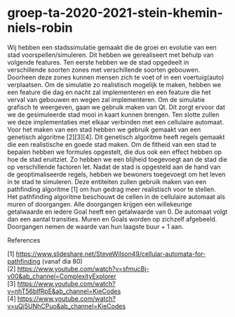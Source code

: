 # groep-ta-2020-2021-stein-khemin-niels-robin
Wij hebben een stadssimulatie gemaakt die de groei en evolutie van een stad voorspellen/simuleren. 
Dit hebben we gerealiseert met behulp van volgende features. Ten eerste hebben we de stad opgedeelt in verschillende soorten zones met verschillende soorten gebouwen. Doorheen deze zones kunnen mensen zich te voet of in een voertuig(auto) verplaatsen. Om de simulatie zo realistisch mogelijk te maken, hebben we een feature die dag en nacht zal implementeren en een feature die het verval van gebouwen en wegen zal implementeren. Om de simulatie grafisch te weergeven, gaan we gebruik maken van Qt. Dit zorgt ervoor dat we de gesimuleerde stad mooi in kaart kunnen brengen. Ten slotte zullen we deze implementaties met elkaar verbinden met een cellulaire automaat. 
Voor het maken van een stad hebben we gebruik gemaakt van een genetisch algoritme [2][3][4]. Dit genetisch algoritme heeft regels gemaakt die een realistische en goede stad maken.
Om de fitheid van een stad te bepalen hebben we formules opgestelt, die dus ook een effect hebben op hoe de stad eruitziet. Zo hebben we een blijheid toegevoegt aan de stad die op verschillende factoren let. Nadat de stad is opgesteld aan de hand van de geoptimaliseerde regels, hebben we bewoners toegevoegt om het leven in te stad te simuleren. Deze entiteiten zullen gebruik maken van een pathfinding algoritme [1] om hun gedrag meer realistisch voor te stellen.  
Het pathfinding algoritme beschouwt de cellen in de cellulaire automaat als muren of doorgangen. Alle doorgangen krijgen een willekeurige getalwaarde en iedere Goal heeft een getalwaarde van 0. De automaat volgt dan een aantal transities. Muren en Goals worden op zichzelf afgebeeld. Doorgangen nemen de waarde van hun laagste buur + 1 aan.

References

[1] https://www.slideshare.net/SteveWilson49/cellular-automata-for-pathfinding (vanaf dia 80)\
[2] https://www.youtube.com/watch?v=sfmucBj-v00&ab_channel=ComplexityExplorer \
[3] https://www.youtube.com/watch?v=nhT56blfRpE&ab_channel=KieCodes \
[4] https://www.youtube.com/watch?v=uQj5UNhCPuo&ab_channel=KieCodes 
